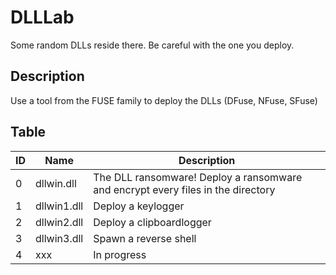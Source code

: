 # DLLLab
Some random DLLs reside there. Be careful with the one you deploy.

## Description
Use a tool from the FUSE family to deploy the DLLs (DFuse, NFuse, SFuse)

## Table
| ID | Name | Description |
| --- | --- | --- |
| 0 | dllwin.dll | The DLL ransomware! Deploy a ransomware and encrypt every files in the directory |
| 1 | dllwin1.dll | Deploy a keylogger |
| 2 | dllwin2.dll | Deploy a clipboardlogger |
| 3 | dllwin3.dll | Spawn a reverse shell |
| 4 | xxx | In progress |
